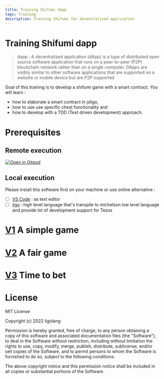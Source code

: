 ```yaml
---
title: Training Shifumi dapp
tags: Training
description: Training Shifumi for decentralized application
---
```


Training Shifumi dapp 
===

> dapp : A decentralized application (dApp) is a type of distributed open source software application that runs on a peer-to-peer (P2P) blockchain network rather than on a single computer. DApps are visibly similar to other software applications that are supported on a website or mobile device but are P2P supported

Goal of this training is to develop a shifumi game with a smart contract. You will learn : 
- how to elaborate a smart contract in jsligo,
- how to use use specific chest functionality and
- how to develop with a TDD (Test driven development) approach.

# Prerequisites

## Remote execution

[![Open in Gitpod](https://gitpod.io/button/open-in-gitpod.svg)](https://gitpod.io/#https://github.com/ligolang/jsligo-training-dapp-shifumi)

## Local execution

Please install this software first on your machine or use online alternative : 

- [ ] [VS Code](https://code.visualstudio.com/download) : as text editor
- [ ] [ligo](https://ligolang.org/docs/intro/installation/) : high level language that's transpile to michelson low level language and provide lot of development support for Tezos

# [V1](https://github.com/ligolang/jsligo-training-dapp-shifumi/blob/main/v1/README.md) A simple game

# [V2](https://github.com/ligolang/jsligo-training-dapp-shifumi/blob/main/v2/README.md) A fair game

# [V3](https://github.com/ligolang/jsligo-training-dapp-shifumi/blob/main/v3/README.md) Time to bet

# License

MIT License

Copyright (c) 2022 ligolang

Permission is hereby granted, free of charge, to any person obtaining a copy
of this software and associated documentation files (the "Software"), to deal
in the Software without restriction, including without limitation the rights
to use, copy, modify, merge, publish, distribute, sublicense, and/or sell
copies of the Software, and to permit persons to whom the Software is
furnished to do so, subject to the following conditions:

The above copyright notice and this permission notice shall be included in all
copies or substantial portions of the Software.
